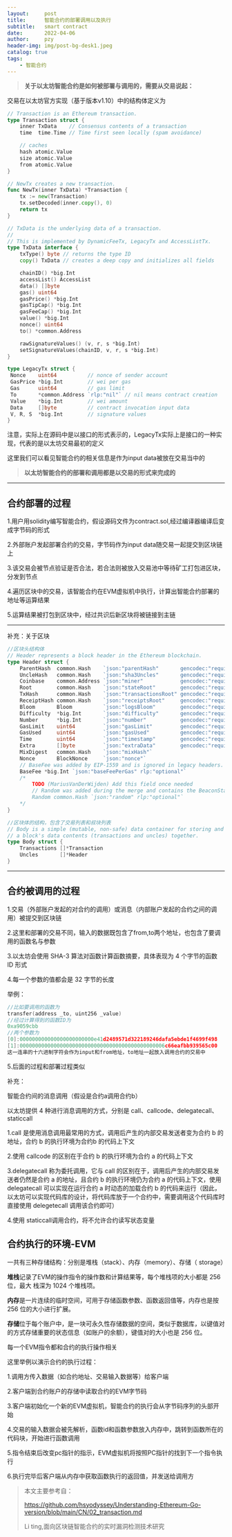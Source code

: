 ```yaml
---
layout:     post   				   
title:      智能合约的部署调用以及执行				
subtitle:   smart contract 
date:       2022-04-06 				
author:     pzy 						
header-img: img/post-bg-desk1.jpeg 	
catalog: true 						
tags:							
    - 智能合约
---
```




> **关于以太坊智能合约是如何被部署与调用的，需要从交易说起：**

交易在以太坊官方实现（基于版本v1.10）中的结构体定义为

```go
// Transaction is an Ethereum transaction.
type Transaction struct {
	inner TxData    // Consensus contents of a transaction
	time  time.Time // Time first seen locally (spam avoidance)

	// caches
	hash atomic.Value
	size atomic.Value
	from atomic.Value
}

// NewTx creates a new transaction.
func NewTx(inner TxData) *Transaction {
	tx := new(Transaction)
	tx.setDecoded(inner.copy(), 0)
	return tx
}

// TxData is the underlying data of a transaction.
//
// This is implemented by DynamicFeeTx, LegacyTx and AccessListTx.
type TxData interface {
	txType() byte // returns the type ID
	copy() TxData // creates a deep copy and initializes all fields

	chainID() *big.Int
	accessList() AccessList
	data() []byte
	gas() uint64
	gasPrice() *big.Int
	gasTipCap() *big.Int
	gasFeeCap() *big.Int
	value() *big.Int
	nonce() uint64
	to() *common.Address

	rawSignatureValues() (v, r, s *big.Int)
	setSignatureValues(chainID, v, r, s *big.Int)
}
```

```go
type LegacyTx struct {
 Nonce    uint64          // nonce of sender account
 GasPrice *big.Int        // wei per gas
 Gas      uint64          // gas limit
 To       *common.Address `rlp:"nil"` // nil means contract creation
 Value    *big.Int        // wei amount
 Data     []byte          // contract invocation input data
 V, R, S  *big.Int        // signature values
}
```

注意，实际上在源码中是以接口的形式表示的，LegacyTx实际上是接口的一种实现，代表的是以太坊交易最初的定义

这里我们可以看见智能合约的相关信息是作为input data被放在交易当中的

> **以太坊智能合约的部署和调用都是以交易的形式来完成的**

---

## 合约部署的过程

1.用户用solidity编写智能合约，假设源码文件为contract.sol,经过编译器编译后变成字节码的形式

2.外部账户发起部署合约的交易，字节码作为input data随交易一起提交到区块链上

3.该交易会被节点验证是否合法，若合法则被放入交易池中等待矿工打包进区块，分发到节点

4.遍历区块中的交易，该智能合约在EVM虚拟机中执行，计算出智能合约部署的地址等运算结果

5.运算结果被打包到区块中，经过共识后新区块将被链接到主链

---

补充：关于区块

```go
//区块头结构体
// Header represents a block header in the Ethereum blockchain.
type Header struct {
	ParentHash  common.Hash    `json:"parentHash"       gencodec:"required"`
	UncleHash   common.Hash    `json:"sha3Uncles"       gencodec:"required"`
	Coinbase    common.Address `json:"miner"            gencodec:"required"`
	Root        common.Hash    `json:"stateRoot"        gencodec:"required"`
	TxHash      common.Hash    `json:"transactionsRoot" gencodec:"required"`
	ReceiptHash common.Hash    `json:"receiptsRoot"     gencodec:"required"`
	Bloom       Bloom          `json:"logsBloom"        gencodec:"required"`
	Difficulty  *big.Int       `json:"difficulty"       gencodec:"required"`
	Number      *big.Int       `json:"number"           gencodec:"required"`
	GasLimit    uint64         `json:"gasLimit"         gencodec:"required"`
	GasUsed     uint64         `json:"gasUsed"          gencodec:"required"`
	Time        uint64         `json:"timestamp"        gencodec:"required"`
	Extra       []byte         `json:"extraData"        gencodec:"required"`
	MixDigest   common.Hash    `json:"mixHash"`
	Nonce       BlockNonce     `json:"nonce"`
	// BaseFee was added by EIP-1559 and is ignored in legacy headers.
	BaseFee *big.Int `json:"baseFeePerGas" rlp:"optional"`
	/*
		TODO (MariusVanDerWijden) Add this field once needed
		// Random was added during the merge and contains the BeaconState randomness
		Random common.Hash `json:"random" rlp:"optional"`
	*/
}
```

```go
//区块体的结构，包含了交易列表和叔块列表
// Body is a simple (mutable, non-safe) data container for storing and moving
// a block's data contents (transactions and uncles) together.
type Body struct {
	Transactions []*Transaction
	Uncles       []*Header
}
```

---

## **合约被调用的过程**

1.交易（外部账户发起的对合约的调用）或消息（内部账户发起的合约之间的调用）被提交到区块链

2.这里和部署的交易不同，输入的数据既包含了from,to两个地址，也包含了要调用的函数名与参数

3.以太坊会使用 SHA-3 算法对函数计算函数摘要，具体表现为 4 个字节的函数 ID 形式

4.每一个参数的值都会是 32 字节的长度

举例：

```go
//比如要调用的函数为
transfer(address _to, uint256 _value)
//经过计算得到的函数ID为
0xa9059cbb
//两个参数为
[0]:000000000000000000000000e41d2489571d322189246dafa5ebde1f4699f498
[1]:00000000000000000000000000000000000000000000006c66eafbb939565c00
这一连串的十六进制字符会作为input和from地址，to地址一起放入调用合约的交易中

```

5.后面的过程和部署过程类似

补充：

智能合约间的消息调用（假设是合约a调用合约b）

以太坊提供 4 种进行消息调用的方式，分别是 call、callcode、delegatecall、staticcall

1.call 是使用消息调用最常用的方式，调用后产生的内部交易发送者变为合约 b 的地址，合约 b 的执行环境为合约b 的代码上下文

2.使用 callcode 的区别在于合约 b 的执行环境为合约 a 的代码上下文

3.delegatecall 称为委托调用，它与 call 的区别在于，调用后产生的内部交易发送者仍然是合约 a 的地址，且合约 b 的执行环境仍为合约 a 的代码上下文，使用delegatecall 可以实现在运行合约 a 时动态的加载合约 b 的代码来运行（因此，以太坊可以实现代码库的设计，将代码库放于一个合约中，需要调用这个代码库时直接使用 delegetecall 调用该合约即可）

4.使用 staticcall调用合约，将不允许合约读写状态变量

## **合约执行的环境-EVM**

一共有三种存储结构：分别是堆栈（stack）、内存（memory）、存储（ storage）

**堆栈**记录了EVM的操作指令的操作数和计算结果等，每个堆栈项的大小都是 256 位，最大
栈深为 1024 个堆栈项。

**内存**是一片连续的临时空间，可用于存储函数参数、函数返回值等，内存也是按 256 位的大小进行扩展。

**存储**位于每个账户中，是一块可永久性存储数据的空间，类似于数据库，以键值对的方式存储重要的状态信息（如账户的余额），键值对的大小也是 256 位。

每一个EVM指令都和合约的执行操作相关

这里举例以演示合约的执行过程：

1.调用方传入数据（如合约地址、交易输入数据等）给客户端

2.客户端到合约账户的存储中读取合约的EVM字节码

3.客户端初始化一个新的EVM虚拟机，智能合约的执行会从字节码序列的头部开始

4.交易的输入数据会被先解析，函数id和函数参数放入内存中，跳转到函数所在的代码块，开始进行函数调用

5.指令结束后改变pc指针的指示，EVM虚拟机将按照PC指针的找到下一个指令执行

6.执行完毕后客户端从内存中获取函数执行的返回值，并发送给调用方

>本文主要参考自：
>
>https://github.com/hsyodyssey/Understanding-Ethereum-Go-version/blob/main/CN/02_transaction.md
>
>Li ting,面向区块链智能合约的实时漏洞检测技术研究
>

